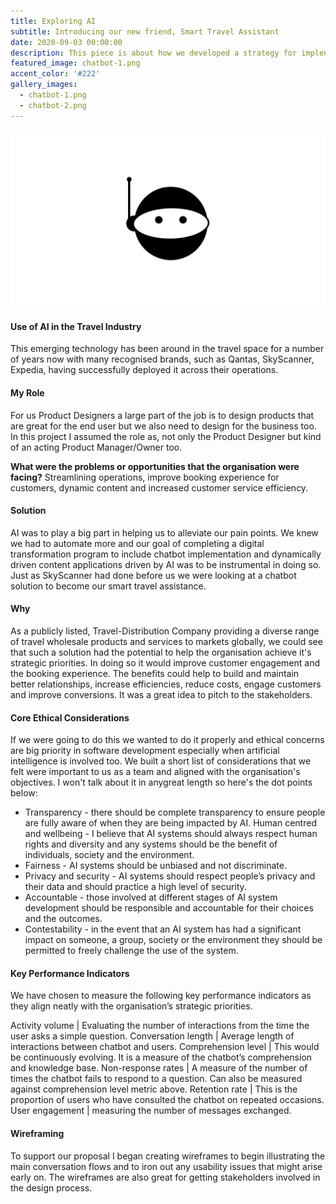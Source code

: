 ```yaml
---
title: Exploring AI
subtitle: Introducing our new friend, Smart Travel Assistant
date: 2020-09-03 00:00:00
description: This piece is about how we developed a strategy for implenting an AI/ML solution to align with the organisation's strategic priorities and to solve immediate problems.
featured_image: chatbot-1.png
accent_color: '#222'
gallery_images:
  - chatbot-1.png
  - chatbot-2.png
---
```


![](../images/projects/chatbot-1.png)

#### Use of AI in the Travel Industry

This emerging technology has been around in the travel space for a number of years now with many recognised brands, such as Qantas, SkyScanner, Expedia, having successfully deployed it across their operations.

#### My Role

For us Product Designers a large part of the job is to design products that are great for the end user but we also need to design for the business too.  In this project I assumed the role as, not only the Product Designer but kind of an acting Product Manager/Owner too.

**What were the problems or opportunities that the organisation were facing?**
Streamlining operations, improve booking experience for customers, dynamic content and increased customer service efficiency.

#### Solution
AI was to play a big part in helping us to alleviate our pain points. We knew we had to automate more and our goal of completing a digital transformation program to include chatbot implementation and dynamically driven content applications driven by AI was to be instrumental in doing so.  Just as SkyScanner had done before us we were looking at a chatbot solution to become our smart travel assistance. 

#### Why
As a publicly listed, Travel-Distribution Company providing a diverse range of travel wholesale products and services to markets globally, we could see that such a solution had the potential to help the organisation achieve it's strategic priorities.  In doing so it would improve customer engagement and the booking experience.  The benefits could help to build and maintain better relationships, increase efficiencies, reduce costs, engage customers and improve conversions.  It was a great idea to pitch to the stakeholders.

#### Core Ethical Considerations
If we were going to do this we wanted to do it properly and ethical concerns are big priority in software development especially when artificial intelligence is involved too.  We built a short list of considerations that we felt were important to us as a team and aligned with the organisation's objectives.  I won't talk about it in anygreat length so here's the dot points below:

* Transparency - there should be complete transparency to ensure people are fully aware of when they are being impacted by AI.
Human centred and wellbeing - I believe that AI systems should always respect human rights and diversity and any systems should be the benefit of individuals, society and the environment.
* Fairness - AI systems should be unbiased and not discriminate.
* Privacy and security - AI systems should respect people’s privacy and their data and should
practice a high level of security.
* Accountable - those involved at different stages of AI system development should be responsible and accountable for their choices and the outcomes.
* Contestability - in the event that an AI system has had a significant impact on someone, a group, society or the environment they should be permitted to freely challenge the use of the system.

#### Key Performance Indicators
We have chosen to measure the following key performance indicators as they align neatly with the organisation’s strategic priorities.

Activity volume | Evaluating the number of interactions from the time the user asks a simple question. 
Conversation length | Average length of interactions between chatbot and users.
Comprehension level | This would be continuously evolving. It is a measure of the chatbot’s comprehension and knowledge base.
Non-response rates | A measure of the number of times the chatbot fails to respond to a question. Can also be measured against comprehension level metric above.
Retention rate | This is the proportion of users who have consulted the chatbot on repeated occasions.
User engagement | measuring the number of messages exchanged.

#### Wireframing 
To support our proposal I began creating wireframes to begin illustrating the main conversation flows and to iron out any usability issues that might arise early on.  The wireframes are also great for getting stakeholders involved in the design process.

<!-- Insert wireframe images from Balsamiq -->

